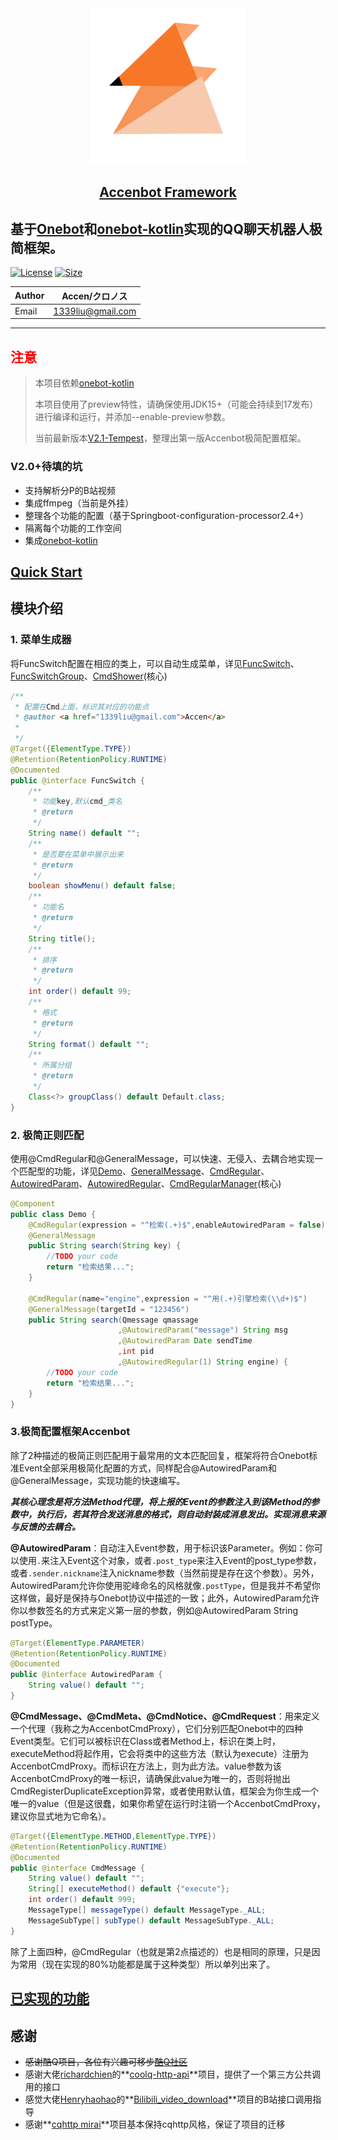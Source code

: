 <div align="center">
<img width="250" src="https://raw.githubusercontent.com/AcceNoi/accenbot/master/accenbot-logo-1.png" alt="logo">
<h2 id="quick-start"><a href="https://github.com/AcceNoi/accenbot/blob/master/README-QUICKSTART.md">Accenbot Framework</a></h2>
</div>

**基于[Onebot](https://github.com/howmanybots/onebot)和[onebot-kotlin](https://github.com/yyuueexxiinngg/onebot-kotlin)实现的QQ聊天机器人极简框架。**
---

[![License](https://img.shields.io/github/license/AcceNoi/dmzjbot)](https://img.shields.io/github/license/AcceNoi/dmzjbot) [![Size](https://img.shields.io/github/repo-size/AcceNoi/dmzjbot)](https://img.shields.io/github/repo-size/AcceNoi/dmzjbot)

| Author | Accen/クロノス    |
| ------ | ----------------- |
| Email  | 1339liu@gmail.com |

---

##  <font color="red">注意</font>
>本项目依赖[onebot-kotlin](https://github.com/yyuueexxiinngg/onebot-kotlin)
>
>本项目使用了preview特性，请确保使用JDK15+（可能会持续到17发布）进行编译和运行，并添加--enable-preview参数。
>
>当前最新版本[V2.1-Tempest](https://github.com/AcceNoi/dmzjbot/releases/tag/V2.1-Tempest)，整理出第一版Accenbot极简配置框架。
>

### V2.0+待填的坑
- 支持解析分P的B站视频
- 集成ffmpeg（当前是外挂）
- 整理各个功能的配置（基于Springboot-configuration-processor2.4+）
- 隔离每个功能的工作空间
- 集成[onebot-kotlin](https://github.com/yyuueexxiinngg/onebot-kotlin)

## [Quick Start](https://github.com/AcceNoi/accenbot/blob/master/README-QUICKSTART.md)

## 模块介绍

### 1. 菜单生成器

将FuncSwitch配置在相应的类上，可以自动生成菜单，详见[FuncSwitch](https://github.com/AcceNoi/accenbot/blob/master/src/main/java/org/accen/dmzj/core/annotation/FuncSwitch.java)、[FuncSwitchGroup](https://github.com/AcceNoi/accenbot/blob/master/src/main/java/org/accen/dmzj/core/annotation/FuncSwitchGroup.java)、[CmdShower](https://github.com/AcceNoi/accenbot/blob/master/src/main/java/org/accen/dmzj/core/handler/CmdShower.java)(核心)

```java
/**
 * 配置在Cmd上面，标识其对应的功能点
 * @author <a href="1339liu@gmail.com">Accen</a>
 *
 */
@Target({ElementType.TYPE})
@Retention(RetentionPolicy.RUNTIME)
@Documented
public @interface FuncSwitch {
	/**
	 * 功能key,默认cmd_类名
	 * @return
	 */
	String name() default "";
	/**
	 * 是否要在菜单中展示出来
	 * @return
	 */
	boolean showMenu() default false;
	/**
	 * 功能名
	 * @return
	 */
	String title();
	/**
	 * 排序
	 * @return
	 */
	int order() default 99;
	/**
	 * 格式
	 * @return
	 */
	String format() default "";
	/**
	 * 所属分组
	 * @return
	 */
	Class<?> groupClass() default Default.class;
}
```

### 2. 极简正则匹配

使用@CmdRegular和@GeneralMessage，可以快速、无侵入、去耦合地实现一个匹配型的功能，详见[Demo](https://github.com/AcceNoi/accenbot/blob/master/src/test/java/dmzjbot/Demo.java)、[GeneralMessage](https://github.com/AcceNoi/accenbot/blob/master/src/main/java/org/accen/dmzj/core/annotation/GeneralMessage.java)、[CmdRegular](https://github.com/AcceNoi/accenbot/blob/master/src/main/java/org/accen/dmzj/core/annotation/CmdRegular.java)、[ AutowiredParam](https://github.com/AcceNoi/accenbot/blob/master/src/main/java/org/accen/dmzj/core/annotation/AutowiredParam.java)、[AutowiredRegular](https://github.com/AcceNoi/accenbot/blob/master/src/main/java/org/accen/dmzj/core/annotation/AutowiredRegular.java)、[CmdRegularManager](https://github.com/AcceNoi/accenbot/blob/master/src/main/java/org/accen/dmzj/core/handler/CmdRegularManager.java)(核心)

```java
@Component
public class Demo {
	@CmdRegular(expression = "^检索(.+)$",enableAutowiredParam = false)
	@GeneralMessage
	public String search(String key) {
		//TODO your code
		return "检索结果...";
	}
	
	@CmdRegular(name="engine",expression = "^用(.+)引擎检索(\\d+)$")
	@GeneralMessage(targetId = "123456")
	public String search(Qmessage qmassage
						,@AutowiredParam("message") String msg
						,@AutowiredParam Date sendTime
						,int pid
						,@AutowiredRegular(1) String engine) {
		//TODO your code
		return "检索结果...";
	}
}
```

### 3.极简配置框架Accenbot

除了2种描述的极简正则匹配用于最常用的文本匹配回复，框架将符合Onebot标准Event全部采用极简化配置的方式，同样配合@AutowiredParam和@GeneralMessage，实现功能的快速编写。

***其核心理念是将方法Method代理，将上报的Event的参数注入到该Method的参数中，执行后，若其符合发送消息的格式，则自动封装成消息发出。实现消息来源与反馈的去耦合。***

**@AutowiredParam**：自动注入Event参数，用于标识该Parameter。例如：你可以使用```.```来注入Event这个对象，或者```.post_type```来注入Event的post_type参数，或者```.sender.nickname```注入nickname参数（当然前提是存在这个参数）。另外，AutowiredParam允许你使用驼峰命名的风格就像```.postType```，但是我并不希望你这样做，最好是保持与Onebot协议中描述的一致；此外，AutowiredParam允许你以参数签名的方式来定义第一层的参数，例如@AutowiredParam String postType。

```java
@Target(ElementType.PARAMETER)
@Retention(RetentionPolicy.RUNTIME)
@Documented
public @interface AutowiredParam {
	String value() default "";
}
```

**@CmdMessage、@CmdMeta、@CmdNotice、@CmdRequest**：用来定义一个代理（我称之为AccenbotCmdProxy），它们分别匹配Onebot中的四种Event类型。它们可以被标识在Class或者Method上，标识在类上时，executeMethod将起作用，它会将类中的这些方法（默认为execute）注册为AccenbotCmdProxy。而标识在方法上，则为此方法。value参数为该AccenbotCmdProxy的唯一标识，请确保此value为唯一的，否则将抛出CmdRegisterDuplicateException异常，或者使用默认值，框架会为你生成一个唯一的value（但是这很蠢，如果你希望在运行时注销一个AccenbotCmdProxy，建议你显式地为它命名）。

```java
@Target({ElementType.METHOD,ElementType.TYPE})
@Retention(RetentionPolicy.RUNTIME)
@Documented
public @interface CmdMessage {
	String value() default "";
	String[] executeMethod() default {"execute"};
	int order() default 999;
	MessageType[] messageType() default MessageType._ALL;
	MessageSubType[] subType() default MessageSubType._ALL;
}
```

除了上面四种，@CmdRegular（也就是第2点描述的）也是相同的原理，只是因为常用（现在实现的80%功能都是属于这种类型）所以单列出来了。

## [已实现的功能](https://github.com/AcceNoi/accenbot/blob/master/README-FUNCTION.md)

## 感谢

  - ~~感谢酷Q项目，各位有兴趣可移步[酷Q社区]( https://cqp.cc/ )~~
  - 感谢大佬[richardchien](https://github.com/richardchien)的**[coolq-http-api](https://github.com/richardchien/coolq-http-api)**项目，提供了一个第三方公共调用的接口
  - 感觉大佬[Henryhaohao](https://github.com/Henryhaohao)的**[Bilibili_video_download](https://github.com/Henryhaohao/Bilibili_video_download)**项目的B站接口调用指导
  - 感谢**[cqhttp mirai](https://github.com/yyuueexxiinngg/cqhttp-mirai)**项目基本保持cqhttp风格，保证了项目的迁移

